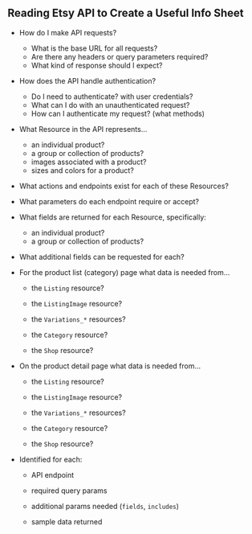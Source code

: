 ## Reading Etsy API to Create a Useful Info Sheet

- How do I make API requests?
    - What is the base URL for all requests?
    - Are there any headers or query parameters required?
    - What kind of response should I expect?

- How does the API handle authentication?
    - Do I need to authenticate? with user credentials?
    - What can I do with an unauthenticated request?
    - How can I authenticate my request? (what methods)

- What Resource in the API represents...
    - an individual product?
    - a group or collection of products?
    - images associated with a product?
    - sizes and colors for a product?

- What actions and endpoints exist for each of these Resources?

- What parameters do each endpoint require or accept?

- What fields are returned for each Resource, specifically:
    - an individual product?
    - a group or collection of products?

- What additional fields can be requested for each?

* For the product list (category) page what data is needed from...
  * the `Listing` resource?

  * the `ListingImage` resource?

  * the `Variations_*` resources?

  * the `Category` resource?

  * the `Shop` resource?

* On the product detail page what data is needed from...
  * the `Listing` resource?

  * the `ListingImage` resource?

  * the `Variations_*` resources?

  * the `Category` resource?

  * the `Shop` resource?

* Identified for each:
  * API endpoint

  * required query params

  * additional params needed (`fields`, `includes`)

  * sample data returned
